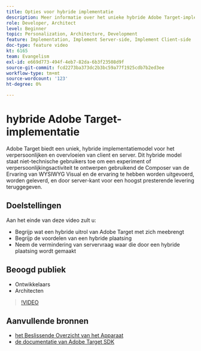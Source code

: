 ```yaml
---
title: Opties voor hybride implementatie
description: Meer informatie over het unieke hybride Adobe Target-implementatiemodel voor het verpersoonlijken van client-side en server-side implementaties.
role: Developer, Architect
level: Beginner
topic: Personalization, Architecture, Development
feature: Implementation, Implement Server-side, Implement Client-side
doc-type: feature video
kt: 6165
team: Evangelism
exl-id: e669d773-494f-4eb7-82da-6b3f23508d9f
source-git-commit: fcd2273ba373dc2b3bc59a77f1925cdb7b2ed3ee
workflow-type: tm+mt
source-wordcount: '123'
ht-degree: 0%

---
```


# hybride Adobe Target-implementatie

Adobe Target biedt een uniek, hybride implementatiemodel voor het verpersoonlijken en overvloeien van client en server. Dit hybride model staat niet-technische gebruikers toe om een experiment of verpersoonlijkingsactiviteit te ontwerpen gebruikend de Composer van de Ervaring van WYSIWYG Visual en de ervaring te hebben worden uitgevoerd, worden geleverd, en door server-kant voor een hoogst presterende levering teruggegeven.

## Doelstellingen

Aan het einde van deze video zult u:

* Begrijp wat een hybride uitrol van Adobe Target met zich meebrengt
* Begrijp de voordelen van een hybride plaatsing
* Neem de vermindering van servervraag waar die door een hybride plaatsing wordt gemaakt

## Beoogd publiek

* Ontwikkelaars
* Architecten

>[!VIDEO](https://video.tv.adobe.com/v/41698/?quality=12)

## Aanvullende bronnen

* [ het Beslissende Overzicht van het Apparaat ](https://experienceleague.adobe.com/en/docs/target-learn/tutorials/implementation/on-device-decisioning-overview#implementation)
* [ de documentatie van Adobe Target SDK ](https://experienceleague.adobe.com/en/docs/target-dev/developer/server-side/on-device-decisioning/overview)
